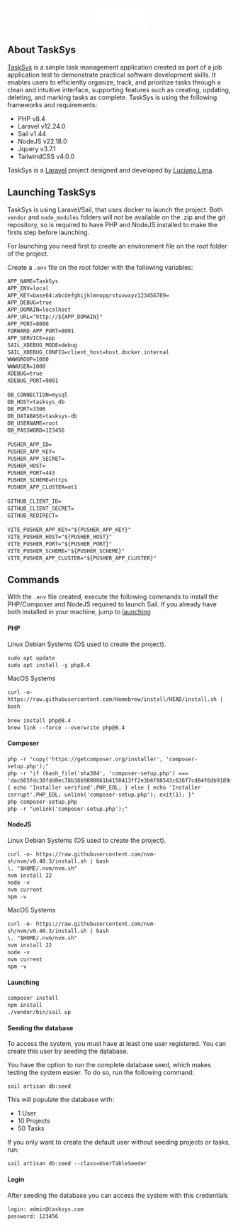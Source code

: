 <p align="center">
    <a href="https://github.com/lucianolima00" target="_blank">
        <picture>
          <source srcset="public/LIMA_Logo.png" media="(prefers-color-scheme: dark)">
          <source srcset="public/LIMA_Logo_black.png" media="(prefers-color-scheme: light)">
          <img alt="Lima Logo" src="public/LIMA_Logo.png">
        </picture>
    </a>
</p>

## About TaskSys

[TaskSys](https://github.com/lucianolima00/task_sys) is a simple task management application created as part of a job application test to demonstrate practical software development skills. It enables users to efficiently organize, track, and prioritize tasks through a clean and intuitive interface, supporting features such as creating, updating, deleting, and marking tasks as complete. TaskSys is using the following frameworks and requirements:

- PHP v8.4
- Laravel v12.24.0
- Sail v1.44
- NodeJS v22.18.0
- Jquery v3.7.1
- TailwindCSS v4.0.0

TaskSys is a [Laravel](https://laravel.com) project designed and developed by [Luciano Lima](https://github.com/lucianolima00).

## Launching TaskSys

TaskSys is using Laravel/Sail, that uses docker to launch the project. Both `vendor` and `node_modules` folders will not be available on the .zip and the git repository, so is required to have PHP and NodeJS installed to make the firsts step before launching. 

For launching you need first to create an environment file on the root folder of the project.

Create a `.env` file on the root folder with the following variables:
```dotenv
APP_NAME=TaskSys
APP_ENV=local
APP_KEY=base64:abcdefghijklmnopqrstuvwxyz123456789=
APP_DEBUG=true
APP_DOMAIN=localhost
APP_URL="http://${APP_DOMAIN}"
APP_PORT=8000
FORWARD_APP_PORT=8001
APP_SERVICE=app
SAIL_XDEBUG_MODE=debug
SAIL_XDEBUG_CONFIG=client_host=host.docker.internal
WWWGROUP=1000
WWWUSER=1000
XDEBUG=true
XDEBUG_PORT=9001

DB_CONNECTION=mysql
DB_HOST=tasksys_db
DB_PORT=3306
DB_DATABASE=tasksys-db
DB_USERNAME=root
DB_PASSWORD=123456

PUSHER_APP_ID=
PUSHER_APP_KEY=
PUSHER_APP_SECRET=
PUSHER_HOST=
PUSHER_PORT=443
PUSHER_SCHEME=https
PUSHER_APP_CLUSTER=mt1

GITHUB_CLIENT_ID=
GITHUB_CLIENT_SECRET=
GITHUB_REDIRECT=

VITE_PUSHER_APP_KEY="${PUSHER_APP_KEY}"
VITE_PUSHER_HOST="${PUSHER_HOST}"
VITE_PUSHER_PORT="${PUSHER_PORT}"
VITE_PUSHER_SCHEME="${PUSHER_SCHEME}"
VITE_PUSHER_APP_CLUSTER="${PUSHER_APP_CLUSTER}"
```

## Commands

With the `.env` file created, execute the following commands to install the PHP/Composer and NodeJS required to launch Sail. If you already have both installed in your machine, jump to [launching](#launching)

#### PHP
Linux Debian Systems (OS used to create the project).
```shell
sudo apt update
sudo apt install -y php8.4
```
MacOS Systems
```shell
curl -o- https://raw.githubusercontent.com/Homebrew/install/HEAD/install.sh | bash

brew install php@8.4
brew link --force --overwrite php@8.4
```

#### Composer
```shell
php -r "copy('https://getcomposer.org/installer', 'composer-setup.php');"
php -r "if (hash_file('sha384', 'composer-setup.php') === 'dac665fdc30fdd8ec78b38b9800061b4150413ff2e3b6f88543c636f7cd84f6db9189d43a81e5503cda447da73c7e5b6') { echo 'Installer verified'.PHP_EOL; } else { echo 'Installer corrupt'.PHP_EOL; unlink('composer-setup.php'); exit(1); }"
php composer-setup.php
php -r "unlink('composer-setup.php');"
```

#### NodeJS
Linux Debian Systems (OS used to create the project).
```shell
curl -o- https://raw.githubusercontent.com/nvm-sh/nvm/v0.40.3/install.sh | bash
\. "$HOME/.nvm/nvm.sh"
nvm install 22
node -v
nvm current
npm -v
```
MacOS Systems
```shell
curl -o- https://raw.githubusercontent.com/nvm-sh/nvm/v0.40.3/install.sh | bash
\. "$HOME/.nvm/nvm.sh"
nvm install 22
node -v
nvm current
npm -v
```
#### Launching
```shell
composer install
npm install
./vendor/bin/sail up
```

#### Seeding the database
To access the system, you must have at least one user registered. You can create this user by seeding the database.

You have the option to run the complete database seed, which makes testing the system easier. To do so, run the following command:
```shell
sail artisan db:seed
```
This will populate the database with:

- 1 User
- 10 Projects
- 50 Tasks

If you only want to create the default user without seeding projects or tasks, run:
```shell
sail artisan db:seed --class=UserTableSeeder
```

#### Login
After seeding the database you can access the system with this credentials
```
login: admin@tasksys.com
password: 123456
```
